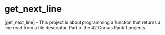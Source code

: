 # get_next_line
[get_next_line] - This project is about programming a function that returns a line read from a file descriptor.
Part of the 42 Cursus Rank 1 projects.
